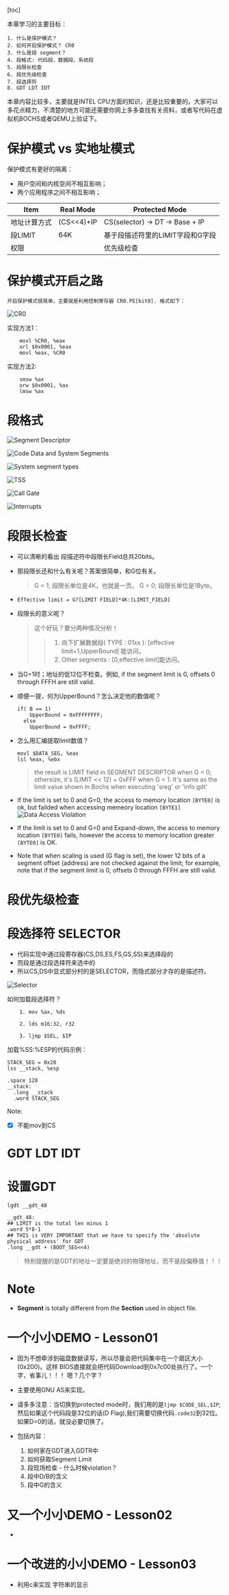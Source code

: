 [toc]

本章学习的主要目标：

    1. 什么是保护模式？
    2. 如何开启保护模式？ CR0
    3. 什么是段 segment？
    4. 段格式: 代码段，数据段，系统段
    5. 段限长检查
    6. 段优先级检查
    7. 段选择符
    8. GDT LDT IDT

本章内容比较多，主要就是INTEL CPU方面的知识，还是比较重要的。大家可以多花点精力，不清楚的地方可能还需要你网上多多查找有关资料，或者写代码在虚拟机BOCHS或者QEMU上验证下。


# 保护模式 vs 实地址模式

保护模式有更好的隔离：
- 用户空间和内核空间不相互影响； 
- 两个应用程序之间不相互影响；

|Item|Real Mode|Protected Mode|
|---|---|---|
|地址计算方式|(CS<<4)+IP|CS(selector) -> DT -> Base + IP|
|段LIMIT|64K|基于段描述符里的LIMIT字段和G字段|
|权限||优先级检查|


# 保护模式开启之路

    开启保护模式很简单，主要就是利用控制寄存器 CR0.PE[bit0]. 格式如下：

![CR0](CR0.png)

实现方法1：

        movl %CR0, %eax
        orl $0x0001, %eax
        movl %eax, %CR0
    
实现方法2:

        smsw %ax
        orw $0x0001, %ax
        lmsw %ax


# 段格式
![Segment Descriptor](segment_descriptor.png)

![Code Data and System Segments](segments.png)

![System segment types](system_segment_gate_types.png)

![TSS](tss.png)

![Call Gate](call_gate.png)

![Interrupts](task_interrupt_trap_gate.png)



# 段限长检查
- 可以清晰的看出 段描述符中段限长Field总共20bits。
- 那段限长还和什么有关呢？答案很简单，和G位有关。
  > G = 1; 段限长单位是4K，也就是一页。
  > G = 0; 段限长单位是1Byte。
- `Effective limit = G?[LIMIT FIELD]*4K:[LIMIT_FIELD]`
- 段限长的意义呢？
  > 这个好玩？要分两种情况分析！
  >> 1. 向下扩展数据段( TYPE : 01xx ): [effective limit+1,UpperBound] 能访问。
  >> 2. Other segments : [0,effective limit]能访问。
- 当G=1时；地址的低12位不检查。例如, if the segment limit is 0, offsets 0 through FFFH are still valid.

- 顺便一提，何为UpperBound？怎么决定他的数值呢？
  ```
  if( B == 1)
      UpperBound = 0xFFFFFFFF;
    else
      UpperBound = 0xFFFF;
  ```


- 怎么用汇编提取limit数值？
  ```
  movl $DATA_SEG, %eax
  lsl %eax, %ebx
  ```
  > the result is LIMIT field in SEGMENT DESCRIPTOR when G = 0;
  > othersize, it's (LIMIT << 12) + 0xFFF when G = 1.
  > It's same as the limit value shown in Bochs when executing 'sreg' or 'info gdt'

- If the limit is set to 0 and G=0, the access to memory location `[BYTE0]` is ok, but failded when accessing memeory location `[BYTE1]`
![Data Access Violation](ds_access_violation.png)

- If the limit is set to 0 and G=0 and Expand-down, the access to memory location `[BYTE0]` fails, however the access to memory location greater `[BYTE0]` is OK.

- Note that when scaling is used (G flag is set), the lower 12 bits of a segment offset (address) are not checked against the limit; for example, note that if the segment limit is 0, offsets 0 through FFFH are still valid.

# 段优先级检查


# 段选择符 SELECTOR
- 代码实现中通过段寄存器(CS,DS,ES,FS,GS,SS)来选择段的
- 而段是通过段选择符来选中的
- 所以CS,DS中显式部分村的是SELECTOR，而隐式部分才存的是描述符。

![Selector](Selector.png)

如何加载段选择符？

        1. mov %ax, %ds

        2. lds m16:32, r32

        3. ljmp $SEL, $IP

加载%SS:%ESP的代码示例：
  ```
  STACK_SEG = 0x20
  lss __stack, %esp

  .space 128
  __stack:
    .long __stack
    .word STACK_SEG
  ```

Note:
* [x] 不能mov到CS


# GDT LDT IDT


# 设置GDT
```
lgdt __gdt_48

__gdt_48:
## LIMIT is the total len minus 1 
.word 5*8-1
## THIS is VERY IMPORTANT that we have to specify the 'absolute physical address' for GDT
.long __gdt + (BOOT_SEG<<4)
```
> 特别提醒的是GDT的地址一定要是绝对的物理地址，而不是段偏移值！！！


# Note
- **Segment** is totally different from the **Section** used in object file.


# 一个小小DEMO - Lesson01
- 因为不想牵涉到磁盘数据读写，所以尽量会把代码集中在一个扇区大小(0x200)。这样 BIOS直接就会把代码Download到0x7c00处执行了。一个字，省事儿！！！ 嗯？几个字？
    
- 主要使用GNU AS来实现。

- 请多多注意：当切换到protected mode时，我们用的是`ljmp $CODE_SEL,$IP`; 然后如果这个代码段是32位的话(D Flag),我们需要切换代码`.code32`到32位。如果D=0的话，就没必要切换了。

- 包括内容：
  1. 如何家在GDT进入GDTR中
  2. 如何获取Segment Limit
  3. 段现场检查 - 什么时候violation？
  4. 段中D/B的含义 
  5. 段中G的含义


# 又一个小小DEMO - Lesson02
- 

# 一个改进的小小DEMO - Lesson03
- 利用c来实现 字符串的显示

